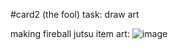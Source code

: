 #card2 (the fool)
task: draw art

making fireball jutsu item art:
![image](https://github.com/user-attachments/assets/f31cf4d8-e6f9-40ea-844a-8f63f52e4222)
